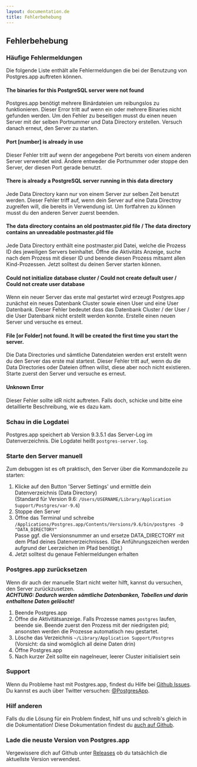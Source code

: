```yaml
---
layout: documentation.de
title: Fehlerbehebung
---
```


## Fehlerbehebung

### Häufige Fehlermeldungen

Die folgende Liste enthält alle Fehlermeldungen die bei der Benutzung von Postgres.app auftreten können. 

#### The binaries for this PostgreSQL server were not found
Postgres.app benötigt mehrere Binärdateien um reibungslos zu funktionieren. Dieser Error tritt auf wenn ein oder mehrere Binaries nicht gefunden werden.
Um den Fehler zu beseitigen musst du einen neuen Server mit der selben Portnummer und Data Directory erstellen. Versuch danach erneut, den Server zu starten.

#### Port [number] is already in use
Dieser Fehler tritt auf wenn der angegebene Port bereits von einem anderen Server verwendet wird.
Ändere entweder die Portnummer oder stoppe den Server, der diesen Port gerade benutzt.

#### There is already a PostgreSQL server running in this data directory
Jede Data Directory kann nur von einem Server zur selben Zeit benutzt werden. Dieser Fehler triff auf, wenn dein Server auf eine Data Directroy zugreifen will, die bereits in Verwendung ist.
Um fortfahren zu können musst du den anderen Server zuerst beenden.

#### The data directory contains an old postmaster.pid file / The data directory contains an unreadable postmaster.pid file
Jede Data Directory enthält eine postmaster.pid Datei, welche die Prozess ID des jeweiligen Servers beinhaltet.
Öffne die Aktivitäts Anzeige, suche nach dem Prozess mit dieser ID und beende diesen Prozess mitsamt allen Kind-Prozessen.
Jetzt solltest du deinen Server starten können.

#### Could not initialize database cluster / Could not create default user  / Could not create user database
Wenn ein neuer Server das erste mal gestartet wird erzeugt Postgres.app zunächst ein neues Datenbank Cluster sowie einen User und eine User Datenbank.
Dieser Fehler bedeutet dass das Datenbank Cluster / der User / die User Datenbank nicht erstellt werden konnte.
Erstelle einen neuen Server und versuche es erneut.

#### File [or Folder] not found. It will be created the first time you start the server.
Die Data Directories und sämtliche Datendateien werden erst erstellt wenn du den Server das erste mal startest.
Dieser Fehler tritt auf, wenn du die Data Directories oder Dateien öffnen willst, diese aber noch nicht existieren.
Starte zuerst den Server und versuche es erneut.

#### Unknown Error
Dieser Fehler sollte idR nicht auftreten.
Falls doch, schicke und bitte eine detaillierte Beschreibung, wie es dazu kam.



### Schau in die Logdatei

Postgres.app speichert ab Version 9.3.5.1 das Server-Log im Datenverzeichnis. Die Logdatei heißt `postgres-server.log`.

### Starte den Server manuell

Zum debuggen ist es oft praktisch, den Server über die Kommandozeile zu starten:

1. Klicke auf den Button 'Server Settings' und ermittle dein Datenverzeichnis (Data Directory)<br>(Standard für Version 9.6: `/Users/USERNAME/Library/Application Support/Postgres/var-9.6`)
2. Stoppe den Server
3. Öffne das Terminal und schreibe `/Applications/Postgres.app/Contents/Versions/9.6/bin/postgres -D "DATA_DIRECTORY"`<br>Passe ggf. die Versionsnummer an und ersetze DATA_DIRECTORY mit dem Pfad deines Datenverzeichnisses. (Die Anführungszeichen werden aufgrund der Leerzeichen im Pfad benötigt.)
4. Jetzt solltest du genaue Fehlermeldungen erhalten

### Postgres.app zurücksetzen

Wenn dir auch der manuelle Start nicht weiter hilft, kannst du versuchen, den Server zurückzusetzen.<br>
***ACHTUNG: Dadurch werden sämtliche Datenbanken, Tabellen und darin enthaltene Daten gelöscht!***

1. Beende Postgres.app
2. Öffne die Aktivitätsanzeige. Falls Prozesse names `postgres` laufen, beende sie. Beende zuerst den Prozess mit der niedrigsten pid; ansonsten werden die Prozesse automatisch neu gestartet.
3. Lösche das Verzeichnis `~/Library/Application Support/Postgres` (Vorsicht: da sind womöglich all deine Daten drin)
4. Öffne Postgres.app 
5. Nach kurzer Zeit sollte ein nagelneuer, leerer Cluster initialisiert sein

### Support

Wenn du Probleme hast mit Postgres.app, findest du Hilfe bei [Github Issues](https://github.com/postgresapp/postgresapp/issues).
Du kannst es auch über Twitter versuchen: [@PostgresApp](https://twitter.com/PostgresApp).

### Hilf anderen

Falls du die Lösung für ein Problem findest, hilf uns und schreib's gleich in die Dokumentation!
Diese Dokumentation findest du [auch auf Github](https://github.com/PostgresApp/postgresapp.github.io/tree/master/documentation).

### Lade die neuste Version von Postgres.app

Vergewissere dich auf Github unter [Releases](https://github.com/PostgresApp/PostgresApp/releases) ob du tatsächlich die aktuellste Version verwendest.

